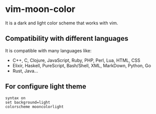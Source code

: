 # vim-moon-color
It is a dark and light color scheme that works with vim.

## Compatibility with different languages
It is compatible with many languages like: 
- C++, C, Clojure, JavaScript, Ruby, PHP, Perl, Lua, HTML, CSS
- Elixir, Haskell, PureScript, Bash/Shell, XML, MarkDown, Python, Go
- Rust, Java...

## For configure light theme
```VimL
syntax on
set background=light
colorscheme mooncolorlight
```
